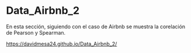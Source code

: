 # Data_Airbnb_2

En esta sección, siguiendo con el caso de Airbnb se muestra la corelación de Pearson y Spearman.

https://davidmesa24.github.io/Data_Airbnb_2/
